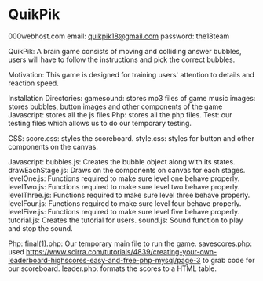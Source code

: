 # QuikPik

000webhost.com
email: quikpik18@gmail.com
password: the18team



QuikPik: A brain game consists of moving and colliding answer bubbles, users will have to follow the instructions and
         pick the correct bubbles.

Motivation: This game is designed for training users' attention to details and reaction speed.

Installation
  Directories:
    gamesound: stores mp3 files of game music
    images: stores bubbles, button images and other components of the game
    Javascript: stores all the js files
    Php: stores all the php files.
    Test: our testing files which allows us to do our temporary testing.

  CSS:
    score.css: styles the scoreboard.
    style.css: styles for button and other components on the canvas.

  Javascript:
    bubbles.js: Creates the bubble object along with its states.
    drawEachStage.js: Draws on the components on canvas for each stages.
    levelOne.js: Functions required to make sure level one behave properly.
    levelTwo.js: Functions required to make sure level two behave properly.
    levelThree.js: Functions required to make sure level three behave properly.
    levelFour.js: Functions required to make sure level four behave properly.
    levelFive.js: Functions required to make sure level five behave properly.
    tutorial.js: Creates the tutorial for users.
    sound.js: Sound function to play and stop the sound.

  Php:
    final(1).php: Our temporary main file to run the game.
    savescores.php: used https://www.scirra.com/tutorials/4839/creating-your-own-leaderboard-highscores-easy-and-free-php-mysql/page-3 
      to grab code for our scoreboard.
    leader.php: formats the scores to a HTML table.



